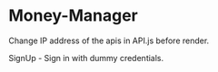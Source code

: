 # Money-Manager

Change IP address of the apis in API.js before render.


SignUp - Sign in with dummy credentials.